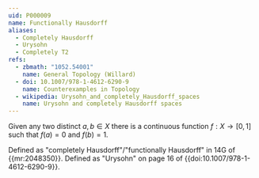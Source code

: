 ```yaml
---
uid: P000009
name: Functionally Hausdorff
aliases:
  - Completely Hausdorff
  - Urysohn
  - Completely T2
refs:
  - zbmath: "1052.54001"
    name: General Topology (Willard)
  - doi: 10.1007/978-1-4612-6290-9
    name: Counterexamples in Topology
  - wikipedia: Urysohn_and_completely_Hausdorff_spaces
    name: Urysohn and completely Hausdorff spaces
---
```


Given any two distinct $a,b \in X$ there is a continuous function $f:X \rightarrow [0,1]$ such that $f(a) = 0$ and $f(b)=1$.

Defined as "completely Hausdorff"/"functionally Hausdorff" in 14G of {{mr:2048350}}.
Defined as "Urysohn" on page 16 of {{doi:10.1007/978-1-4612-6290-9}}.

